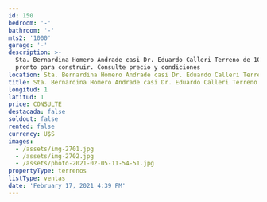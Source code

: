 ```yaml
---
id: 150
bedroom: '-'
bathroom: '-'
mts2: '1000'
garage: '-'
description: >-
  Sta. Bernardina Homero Andrade casi Dr. Eduardo Calleri Terreno de 1000 m2
  pronto para construir. Consulte precio y condiciones 
location: Sta. Bernardina Homero Andrade casi Dr. Eduardo Calleri Terreno
title: Sta. Bernardina Homero Andrade casi Dr. Eduardo Calleri Terreno
longitud: 1
latitud: 1
price: CONSULTE
destacada: false
soldout: false
rented: false
currency: U$S
images:
  - /assets/img-2701.jpg
  - /assets/img-2702.jpg
  - /assets/photo-2021-02-05-11-54-51.jpg
propertyType: terrenos
listType: ventas
date: 'February 17, 2021 4:39 PM'
---
```


